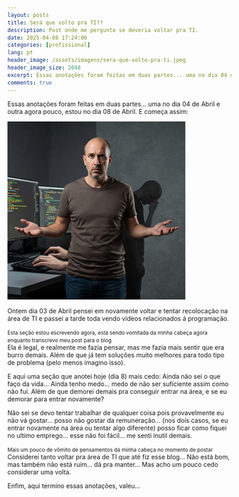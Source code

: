 ```yaml
---
layout: posts
title: Será que volto pra TI??
description: Post onde me pergunto se deveria voltar pra TI.
date: 2025-04-08 17:24:00
categories: [profissional]
lang: pt
header_image: /assets/imagens/sera-que-volto-pra-ti.jpeg
header_image_size: 2048
excerpt: Essas anotações foram feitas em duas partes... uma no dia 04 de Abril e outra agora pouco, estou...
comments: true
---
```


Essas anotações foram feitas em duas partes... uma no dia 04 de Abril e outra agora pouco, estou no dia 08 de Abril. E começa assim:

<img loading='lazy' alt="Indeciso se volto pra TI" src="/assets/imagens/sera-que-volto-pra-ti.jpeg" width="400" height="400">

Ontem dia 03 de Abril pensei em novamente voltar e tentar recolocação na área de TI e passei a tarde toda vendo vídeos relacionados á programação.

<small>Esta seção estou escrevendo agora, está sendo vomitada da minha cabeça agora enquanto transcrevo meu post para o blog</small><br>
Ela é legal, e realmente me fazia pensar, mas me fazia mais sentir que era burro demais. Além de que já tem soluções muito melhores para todo tipo de problema (pelo menos imagino isso).

E aqui uma seção que anotei hoje (dia 8) mais cedo:
Ainda não sei o que faço da vida... Ainda tenho medo... medo de não ser suficiente assim como não fui. Além de que demorei demais pra conseguir entrar na área, e se eu demorar para entrar novamente?

Não sei se devo tentar trabalhar de qualquer coisa pois provavelmente eu não vá gostar... posso não gostar da remuneração... (nos dois casos, se eu entrar novamente na área ou tentar algo diferente) posso ficar como fiquei no ultimo emprego... esse não foi fácil... me senti inutil demais.

<small>Mais um pouco de vômito de pensamentos da minha cabeça no momento de postar</small><br>
Considerei tanto voltar pra área de TI que até fiz esse blog... Não está bom, mas também não está ruim... dá pra manter... Mas acho um pouco cedo considerar uma volta.

Enfim, aqui termino essas anotações, valeu...